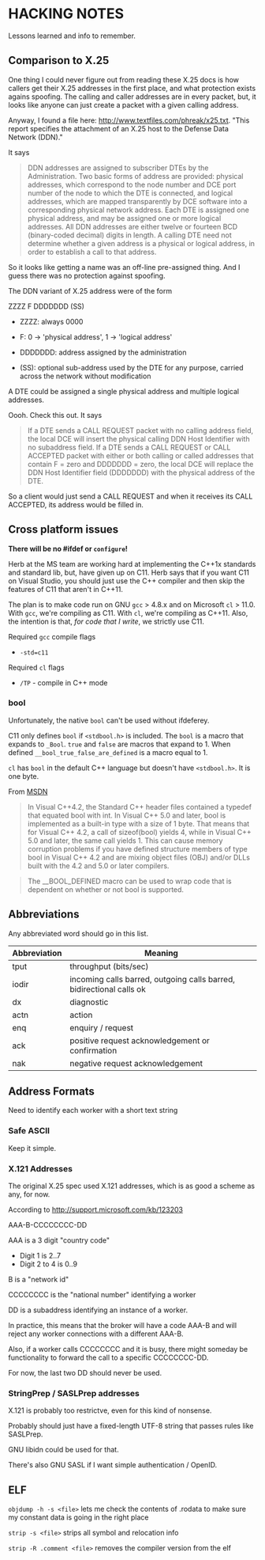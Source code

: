# HACKING NOTES #

Lessons learned and info to remember.

## Comparison to X.25 ##

One thing I could never figure out from reading these X.25 docs is how
callers get their X.25 addresses in the first place, and what
protection exists agains spoofing.  The calling and caller addresses
are in every packet, but, it looks like anyone can just create a
packet with a given calling address.

Anyway, I found a file here: http://www.textfiles.com/phreak/x25.txt.
"This report specifies the attachment of an X.25 host to the Defense
Data Network (DDN)."

It says

> DDN addresses are assigned to subscriber DTEs by the
> Administration.     Two  basic  forms  of  address  are  provided:
> physical addresses, which correspond to the node number and DCE
> port number of the node to which the DTE is connected, and
> logical addresses, which are mapped transparently by DCE software
> into a corresponding physical network address.  Each DTE is
> assigned one physical address, and may be assigned one or more
> logical addresses.  All DDN addresses are either twelve or
> fourteen BCD (binary-coded decimal) digits in length.  A calling
> DTE need not determine whether a given address is a physical or
> logical address, in order to establish a call to that address.

So it looks like getting a name was an off-line pre-assigned thing.
And I guess there was no protection against spoofing.

The DDN variant of X.25 address were of the form

ZZZZ F DDDDDDD (SS)

- ZZZZ: always 0000

- F: 0 -> 'physical address', 1 -> 'logical address'

- DDDDDDD: address assigned by the administration

- (SS): optional sub-address used by the DTE for any purpose, carried across the network without modification

A DTE could be assigned a single physical address and multiple logical addresses.

Oooh.  Check this out.  It says

> If a DTE sends a CALL REQUEST packet with no calling address
> field, the local DCE will insert the physical calling DDN Host
> Identifier with no subaddress field.  If a DTE sends a CALL
> REQUEST or CALL ACCEPTED packet with either or both calling or
> called addresses that contain F = zero and DDDDDDD = zero, the
> local DCE will replace the DDN Host Identifier field (DDDDDDD)
> with the physical address of the DTE.

So a client would just send a CALL REQUEST and when it receives its
CALL ACCEPTED, its address would be filled in.

## Cross platform issues ##

**There will be no #ifdef or `configure`!**

Herb at the MS team are working hard at implementing the C++1x standards and standard lib, but, have given up on C11.  Herb says that if you want C11 on Visual Studio, you should just use the C++ compiler and then skip the features of C11 that aren't in C++11. 

The plan is to make code run on GNU `gcc` > 4.8.x and on Microsoft `cl` > 11.0. With `gcc`, we're compiling as C11.  With `cl`, we're compiling as C++11.  Also, the intention is that, _for code that I write_, we strictly use C11.

Required `gcc` compile flags

* `-std=c11`

Required `cl` flags

* `/TP` - compile in C++ mode

### bool ###

Unfortunately, the native `bool` can't be used without ifdeferey.

C11 only defines `bool` if `<stdbool.h>` is included.  The `bool` is a macro that expands to `_Bool`.  `true` and `false` are macros that expand to 1.  When defined `__bool_true_false_are_defined` is a macro equal to 1.

`cl` has `bool` in the default C++ language but doesn't have `<stdbool.h>`.  It is one byte.

From [MSDN](http://msdn.microsoft.com/en-us/library/vstudio/tf4dy80a.aspx)

> In Visual C++4.2, the Standard C++ header files contained a typedef that equated bool with int. In Visual C++ 5.0 and later, bool is implemented as a built-in type with a size of 1 byte. That means that for Visual C++ 4.2, a call of sizeof(bool) yields 4, while in Visual C++ 5.0 and later, the same call yields 1. This can cause memory corruption problems if you have defined structure members of type bool in Visual C++ 4.2 and are mixing object files (OBJ) and/or DLLs built with the 4.2 and 5.0 or later compilers.

> The __BOOL_DEFINED macro can be used to wrap code that is dependent on whether or not bool is supported.

## Abbreviations ##

Any abbreviated word should go in this list.

| Abbreviation | Meaning |
|--------------|----------------------- |
| tput         | throughput (bits/sec)
| iodir        | incoming calls barred, outgoing calls barred, bidirectional calls ok
| dx           | diagnostic
| actn         | action
| enq          | enquiry / request
| ack          | positive request acknowledgement or confirmation
| nak          | negative request acknowledgement

## Address Formats ##

Need to identify each worker with a short text string

### Safe ASCII ###

Keep it simple.

### X.121 Addresses ###

The original X.25 spec used X.121 addresses, which is as good a scheme as any, for now.

According to http://support.microsoft.com/kb/123203

AAA-B-CCCCCCCC-DD

AAA is a 3 digit "country code"
- Digit 1 is 2..7
- Digit 2 to 4 is 0..9

B is a "network id"

CCCCCCCC is the "national number" identifying a worker

DD is a subaddress identifying an instance of a worker.

In practice, this means that the broker will have a code AAA-B and will reject any worker connections with a different AAA-B.

Also, if a worker calls CCCCCCCC and it is busy, there might someday be functionality to forward the call to a specific CCCCCCCC-DD.

For now, the last two DD should never be used.

### StringPrep / SASLPrep addresses ###

X.121 is probably too restrictve, even for this kind of nonsense.

Probably should just have a fixed-length UTF-8 string that passes rules like SASLPrep.

GNU libidn could be used for that.

There's also GNU SASL if I want simple authentication / OpenID.

## ELF ##

`objdump -h -s <file>` lets me check the contents of .rodata to make sure my constant data is going in the right place

`strip -s <file>` strips all symbol and relocation info

`strip -R .comment <file>` removes the compiler version from the elf
